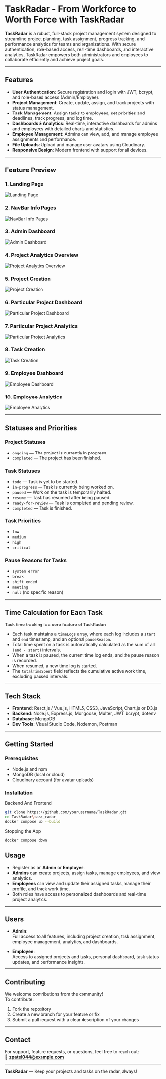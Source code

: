 # TaskRadar - From Workforce to Worth Force with TaskRadar

**TaskRadar** is a robust, full-stack project management system designed to streamline project planning, task assignment, progress tracking, and performance analytics for teams and organizations. With secure authentication, role-based access, real-time dashboards, and interactive analytics, TaskRadar empowers both administrators and employees to collaborate efficiently and achieve project goals.

---

## Features

- **User Authentication**: Secure registration and login with JWT, bcrypt, and role-based access (Admin/Employee).
- **Project Management**: Create, update, assign, and track projects with status management.
- **Task Management**: Assign tasks to employees, set priorities and deadlines, track progress, and log time.
- **Dashboards & Analytics**: Real-time, interactive dashboards for admins and employees with detailed charts and statistics.
- **Employee Management**: Admins can view, add, and manage employee assignments and performance.
- **File Uploads**: Upload and manage user avatars using Cloudinary.
- **Responsive Design**: Modern frontend with support for all devices.

---

## Feature Preview

### 1. Landing Page
![Landing Page](./task_radar/client/public/TR!.png)

### 2. NavBar Info Pages
![NavBar Info Pages](./task_radar/client/public/TR1.png)

### 3. Admin Dashboard
![Admin Dashboard](./task_radar/client/public/TRA1.png)

### 4. Project Analytics Overview
![Project Analytics Overview](./task_radar/client/public/TRA2.png)

### 5. Project Creation
![Project Creation](./task_radar/client/public/TRA3.png)

### 6. Particular Project Dashboard
![Particular Project Dashboard](./task_radar/client/public/TRAP1.png)

### 7. Particular Project Analytics
![Particular Project Analytics](./task_radar/client/public/TRAP2.png)

### 8. Task Creation
![Task Creation](./task_radar/client/public/TRAP3.png)

### 9. Employee Dashboard
![Employee Dashboard](./task_radar/client/public/TRE1.png)

### 10. Employee Analytics
![Employee Analytics](./task_radar/client/public/TRE2.png)



---

## Statuses and Priorities

### Project Statuses
- `ongoing` — The project is currently in progress.
- `completed` — The project has been finished.

### Task Statuses
- `todo` — Task is yet to be started.
- `in-progress` — Task is currently being worked on.
- `paused` — Work on the task is temporarily halted.
- `resume` — Task has resumed after being paused.
- `ready-for-review` — Task is completed and pending review.
- `completed` — Task is finished.

### Task Priorities
- `low`
- `medium`
- `high`
- `critical`

### Pause Reasons for Tasks
- `system error`
- `break`
- `shift ended`
- `meeting`
- `null` (no specific reason)

---

## Time Calculation for Each Task

Task time tracking is a core feature of TaskRadar:

- Each task maintains a `timeLogs` array, where each log includes a `start` and `end` timestamp, and an optional `pauseReason`.
- Total time spent on a task is automatically calculated as the sum of all `(end - start)` intervals.
- When a task is paused, the current time log ends, and the pause reason is recorded.
- When resumed, a new time log is started.
- The `totalTimeSpent` field reflects the cumulative active work time, excluding paused intervals.

---

## Tech Stack

- **Frontend**: React.js / Vue.js, HTML5, CSS3, JavaScript, Chart.js or D3.js
- **Backend**: Node.js, Express.js, Mongoose, Multer, JWT, bcrypt, dotenv
- **Database**: MongoDB
- **Dev Tools**: Visual Studio Code, Nodemon, Postman

---

## Getting Started

### Prerequisites

- Node.js and npm
- MongoDB (local or cloud)
- Cloudinary account (for avatar uploads)

### Installation

Backend And Frontend
```bash
git clone https://github.com/yourusername/TaskRadar.git
cd TaskRadar\task_radar
docker compose up --build
```
Stopping the App
```bash
docker compose down
```
## Usage

- Register as an **Admin** or **Employee**.
- **Admins** can create projects, assign tasks, manage employees, and view analytics.
- **Employees** can view and update their assigned tasks, manage their profile, and track work time.
- Both roles have access to personalized dashboards and real-time project analytics.

---

## Users

- **Admin**:  
  Full access to all features, including project creation, task assignment, employee management, analytics, and dashboards.

- **Employee**:  
  Access to assigned projects and tasks, personal dashboard, task status updates, and performance insights.

---

## Contributing

We welcome contributions from the community!  
To contribute:
1. Fork the repository
2. Create a new branch for your feature or fix
3. Submit a pull request with a clear description of your changes

---

## Contact

For support, feature requests, or questions, feel free to reach out:  
📧 **zpatel044@example.com**

---

**TaskRadar** — Keep your projects and tasks on the radar, always!


